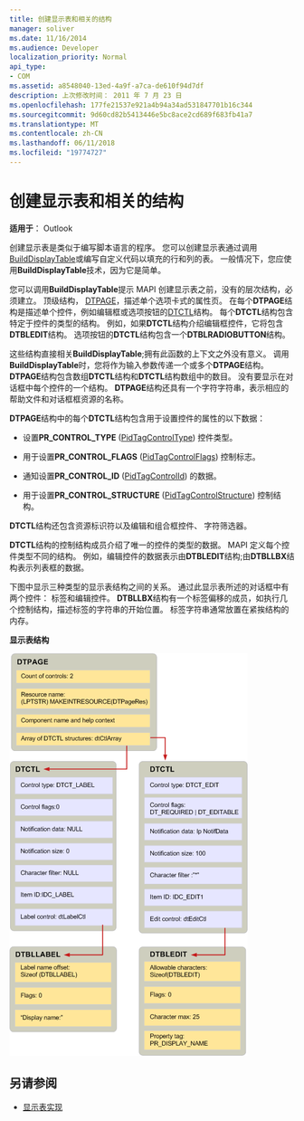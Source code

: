 ```yaml
---
title: 创建显示表和相关的结构
manager: soliver
ms.date: 11/16/2014
ms.audience: Developer
localization_priority: Normal
api_type:
- COM
ms.assetid: a8548040-13ed-4a9f-a7ca-de610f94d7df
description: 上次修改时间： 2011 年 7 月 23 日
ms.openlocfilehash: 177fe21537e921a4b94a34ad531847701b16c344
ms.sourcegitcommit: 9d60cd82b5413446e5bc8ace2cd689f683fb41a7
ms.translationtype: MT
ms.contentlocale: zh-CN
ms.lasthandoff: 06/11/2018
ms.locfileid: "19774727"
---
```

# <a name="creating-display-tables-and-related-structures"></a>创建显示表和相关的结构
  
**适用于**： Outlook 
  
创建显示表是类似于编写脚本语言的程序。 您可以创建显示表通过调用[BuildDisplayTable](builddisplaytable.md)或编写自定义代码以填充的行和列的表。 一般情况下，您应使用**BuildDisplayTable**技术，因为它是简单。 
  
您可以调用**BuildDisplayTable**提示 MAPI 创建显示表之前，没有的层次结构，必须建立。 顶级结构， [DTPAGE](dtpage.md)，描述单个选项卡式的属性页。 在每个**DTPAGE**结构是描述单个控件，例如编辑框或选项按钮的[DTCTL](dtctl.md)结构。 每个**DTCTL**结构包含特定于控件的类型的结构。 例如，如果**DTCTL**结构介绍编辑框控件，它将包含**DTBLEDIT**结构。 选项按钮的**DTCTL**结构包含一个**DTBLRADIOBUTTON**结构。 
  
这些结构直接相关**BuildDisplayTable**;拥有此函数的上下文之外没有意义。 调用**BuildDisplayTable**时，您将作为输入参数传递一个或多个**DTPAGE**结构。 **DTPAGE**结构包含数组**DTCTL**结构和**DTCTL**结构数组中的数目。 没有要显示在对话框中每个控件的一个结构。 **DTPAGE**结构还具有一个字符字符串，表示相应的帮助文件和对话框框资源的名称。 
  
**DTPAGE**结构中的每个**DTCTL**结构包含用于设置控件的属性的以下数据： 
  
- 设置**PR_CONTROL_TYPE** ([PidTagControlType](pidtagcontroltype-canonical-property.md)) 控件类型。
    
- 用于设置**PR_CONTROL_FLAGS** ([PidTagControlFlags](pidtagcontrolflags-canonical-property.md)) 控制标志。
    
- 通知设置**PR_CONTROL_ID** ([PidTagControlId](pidtagcontrolid-canonical-property.md)) 的数据。
    
- 用于设置**PR_CONTROL_STRUCTURE** ([PidTagControlStructure](pidtagcontrolstructure-canonical-property.md)) 控制结构。
    
**DTCTL**结构还包含资源标识符以及编辑和组合框控件、 字符筛选器。 
  
**DTCTL**结构的控制结构成员介绍了唯一的控件的类型的数据。 MAPI 定义每个控件类型不同的结构。 例如，编辑控件的数据表示由**DTBLEDIT**结构;由**DTBLLBX**结构表示列表框的数据。 
  
下图中显示三种类型的显示表结构之间的关系。 通过此显示表所述的对话框中有两个控件： 标签和编辑控件。 **DTBLLBX**结构有一个标签偏移的成员，如执行几个控制结构，描述标签的字符串的开始位置。 标签字符串通常放置在紧挨结构的内存。 
  
**显示表结构**
  
![显示表结构](media/dtstruct.gif "显示表结构")
  
## <a name="see-also"></a>另请参阅

- [显示表实现](display-table-implementation.md)

